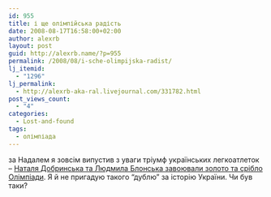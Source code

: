 ```yaml
---
id: 955
title: і ще олімпійська радість
date: 2008-08-17T16:58:00+02:00
author: alexrb
layout: post
guid: http://alexrb.name/?p=955
permalink: /2008/08/i-sche-olimpijska-radist/
lj_itemid:
  - "1296"
lj_permalink:
  - http://alexrb-aka-ral.livejournal.com/331782.html
post_views_count:
  - "4"
categories:
  - Lost-and-found
tags:
  - олімпіада
---
```

за Надалем я зовсім випустив з уваги тріумф українських легкоатлеток &#8211; [Наталя Добринська та Людмила Блонська завоювали золото та срібло Олімпіади](http://korrespondent.net/sport/olympic/556812). Я й не пригадую такого &#8220;дублю&#8221; за історію України. Чи був таки?